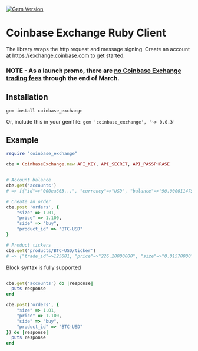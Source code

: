[![Gem Version](https://badge.fury.io/rb/coinbase_exchange.svg)](http://badge.fury.io/rb/coinbase_exchange)
# Coinbase Exchange Ruby Client
The library wraps the http request and message signing.  Create an account at https://exchange.coinbase.com to get started.

### NOTE - As a launch promo, there are [no Coinbase Exchange trading fees](http://blog.coinbase.com/post/109202118547/coinbase-launches-first-regulated-bitcoin-exchange) through the end of March.

## Installation
```gem install coinbase_exchange```

Or, include this in your gemfile:
```gem 'coinbase_exchange', '~> 0.0.3'```

## Example
```ruby
require "coinbase_exchange"

cbe = CoinbaseExchange.new API_KEY, API_SECRET, API_PASSPHRASE


# Account balance
cbe.get('accounts')
# => [{"id"=>"000ea663...", "currency"=>"USD", "balance"=>"90.0000114750000000", "hold"=>"0.0000000000000000", "available"=>"0.9000114750000000", "profile_id"=>"4409df27..."}, {"id"=>"8bfe", "currency"=>"BTC", "balance"=>"9.4426882700000000", "hold"=>"0.0000000000000000", "available"=>"5.4426882700000000", "profile_id"=>"a8f2d8..."}] 

# Create an order
cbe.post 'orders', {
    "size" => 1.01,
    "price" => 1.100,
    "side" => "buy",
    "product_id" => "BTC-USD"
}

# Product tickers
cbe.get('products/BTC-USD/ticker')
# => {"trade_id"=>125681, "price"=>"226.20000000", "size"=>"0.01570000", "time"=>"2015-02-08T04:46:17.352746Z"}
```

Block syntax is fully supported

```ruby

cbe.get('accounts') do |response|
  puts response
end

cbe.post('orders', {
    "size" => 1.01,
    "price" => 1.100,
    "side" => "buy",
    "product_id" => "BTC-USD"
}) do |response|
  puts response
end

```

